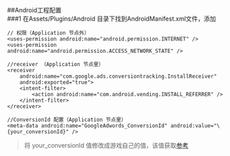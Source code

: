 
##Android工程配置     
###1 在Assets/Plugins/Android 目录下找到AndroidManifest.xml文件，添加
```
// 权限（Application 节点外）	
<uses-permission android:name="android.permission.INTERNET" />
<uses-permission android:name="android.permission.ACCESS_NETWORK_STATE" />

//receiver （Application 节点里）
<receiver 
    android:name="com.google.ads.conversiontracking.InstallReceiver"
    android:exported="true">
    <intent-filter>
        <action android:name="com.android.vending.INSTALL_REFERRER" />
    </intent-filter>
</receiver>

//ConversionId 配置（Application 节点里）
<meta-data android:name="GoogleAdwords_ConversionId" android:value="\ {your_conversionId}" />
```

> 将 your_conversionId 值修改成游戏自己的值，该值获取[参考](developer.md)

